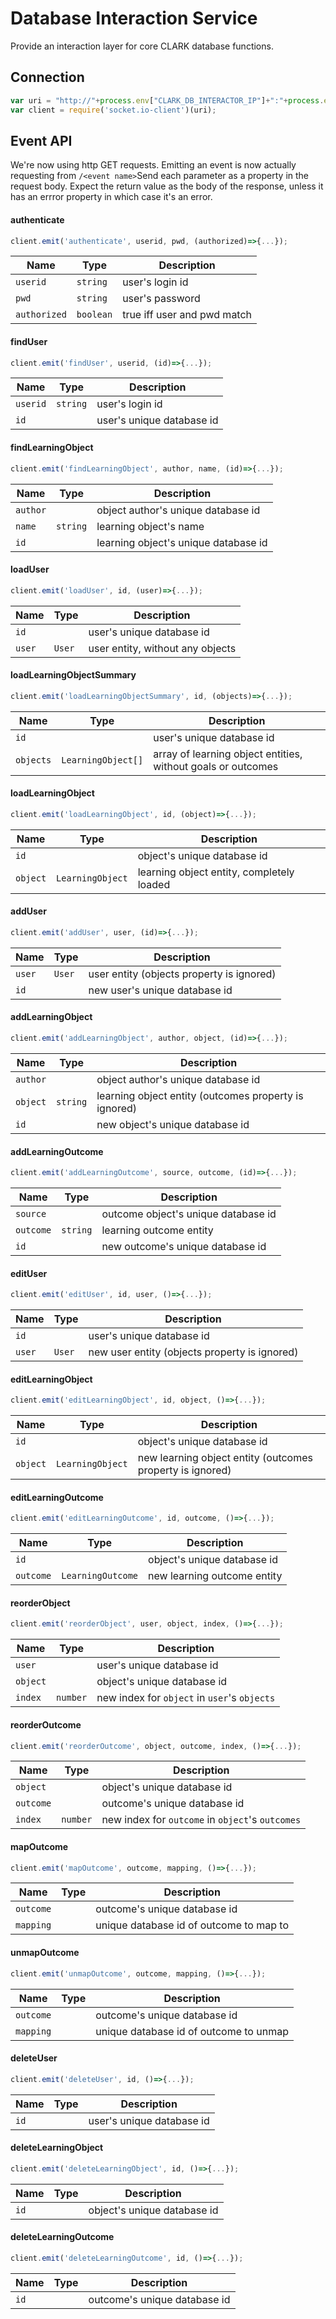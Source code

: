 # Database Interaction Service

Provide an interaction layer for core CLARK database functions.

## Connection

```javascript
var uri = "http://"+process.env["CLARK_DB_INTERACTOR_IP"]+":"+process.env["CLARK_DB_INTERACTOR_PORT"];
var client = require('socket.io-client')(uri);
```

## Event API

We're now using http GET requests. Emitting an event is now actually requesting from `/<event name>`Send each parameter as a property in the request body. Expect the return value as the body of the response, unless it has an errror property in which case it's an error.

#### authenticate
```javascript
client.emit('authenticate', userid, pwd, (authorized)=>{...});
```
Name | Type | Description
---|---|---
`userid`|`string`|user's login id
`pwd`|`string`|user's password
`authorized`|`boolean`|true iff user and pwd match

#### findUser
```javascript
client.emit('findUser', userid, (id)=>{...});
```
Name | Type | Description
---|---|---
`userid`|`string`|user's login id
`id`||user's unique database id

#### findLearningObject
```javascript
client.emit('findLearningObject', author, name, (id)=>{...});
```
Name | Type | Description
---|---|---
`author`||object author's unique database id
`name`|`string`|learning object's name
`id`||learning object's unique database id

#### loadUser
```javascript
client.emit('loadUser', id, (user)=>{...});
```
Name | Type | Description
---|---|---
`id`||user's unique database id
`user`|`User`|user entity, without any objects

#### loadLearningObjectSummary
```javascript
client.emit('loadLearningObjectSummary', id, (objects)=>{...});
```
Name | Type | Description
---|---|---
`id`||user's unique database id
`objects`|`LearningObject[]`|array of learning object entities, without goals or outcomes

#### loadLearningObject
```javascript
client.emit('loadLearningObject', id, (object)=>{...});
```
Name | Type | Description
---|---|---
`id`||object's unique database id
`object`|`LearningObject`|learning object entity, completely loaded

#### addUser
```javascript
client.emit('addUser', user, (id)=>{...});
```
Name | Type | Description
---|---|---
`user`|`User`|user entity (objects property is ignored)
`id`||new user's unique database id

#### addLearningObject
```javascript
client.emit('addLearningObject', author, object, (id)=>{...});
```
Name | Type | Description
---|---|---
`author`||object author's unique database id
`object`|`string`|learning object entity (outcomes property is ignored)
`id`||new object's unique database id

#### addLearningOutcome
```javascript
client.emit('addLearningOutcome', source, outcome, (id)=>{...});
```
Name | Type | Description
---|---|---
`source`||outcome object's unique database id
`outcome`|`string`|learning outcome entity
`id`||new outcome's unique database id

#### editUser
```javascript
client.emit('editUser', id, user, ()=>{...});
```
Name | Type | Description
---|---|---
`id`||user's unique database id
`user`|`User`|new user entity (objects property is ignored)

#### editLearningObject
```javascript
client.emit('editLearningObject', id, object, ()=>{...});
```
Name | Type | Description
---|---|---
`id`||object's unique database id
`object`|`LearningObject`|new learning object entity (outcomes property is ignored)

#### editLearningOutcome
```javascript
client.emit('editLearningOutcome', id, outcome, ()=>{...});
```
Name | Type | Description
---|---|---
`id`||object's unique database id
`outcome`|`LearningOutcome`|new learning outcome entity

#### reorderObject
```javascript
client.emit('reorderObject', user, object, index, ()=>{...});
```
Name | Type | Description
---|---|---
`user`||user's unique database id
`object`||object's unique database id
`index`|`number`|new index for `object` in `user`'s `objects`

#### reorderOutcome
```javascript
client.emit('reorderOutcome', object, outcome, index, ()=>{...});
```
Name | Type | Description
---|---|---
`object`||object's unique database id
`outcome`||outcome's unique database id
`index`|`number`|new index for `outcome` in `object`'s `outcomes`

#### mapOutcome
```javascript
client.emit('mapOutcome', outcome, mapping, ()=>{...});
```
Name | Type | Description
---|---|---
`outcome`||outcome's unique database id
`mapping`||unique database id of outcome to map to

#### unmapOutcome
```javascript
client.emit('unmapOutcome', outcome, mapping, ()=>{...});
```
Name | Type | Description
---|---|---
`outcome`||outcome's unique database id
`mapping`||unique database id of outcome to unmap

#### deleteUser
```javascript
client.emit('deleteUser', id, ()=>{...});
```
Name | Type | Description
---|---|---
`id`||user's unique database id

#### deleteLearningObject
```javascript
client.emit('deleteLearningObject', id, ()=>{...});
```
Name | Type | Description
---|---|---
`id`||object's unique database id

#### deleteLearningOutcome
```javascript
client.emit('deleteLearningOutcome', id, ()=>{...});
```
Name | Type | Description
---|---|---
`id`||outcome's unique database id